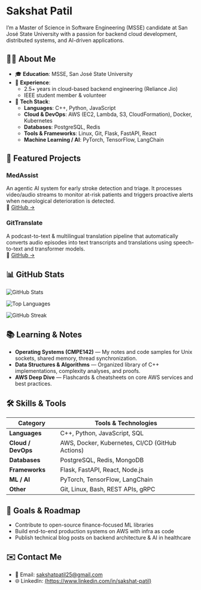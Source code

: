 # Sakshat Patil

I’m a Master of Science in Software Engineering (MSSE) candidate at San José State University with a passion for backend cloud development, distributed systems, and AI-driven applications.

## 🧑‍💻 About Me

- 🎓 **Education**: MSSE, San José State University
- 💼 **Experience**:  
  - 2.5+ years in cloud-based backend engineering (Reliance Jio)  
  - IEEE student member & volunteer  
- 🔧 **Tech Stack**:  
  - **Languages**: C++, Python, JavaScript  
  - **Cloud & DevOps**: AWS (EC2, Lambda, S3, CloudFormation), Docker, Kubernetes  
  - **Databases**: PostgreSQL, Redis  
  - **Tools & Frameworks**: Linux, Git, Flask, FastAPI, React  
  - **Machine Learning / AI**: PyTorch, TensorFlow, LangChain  

## 🚀 Featured Projects

### MedAssist  
An agentic AI system for early stroke detection and triage. It processes video/audio streams to monitor at-risk patients and triggers proactive alerts when neurological deterioration is detected.  
🔗 [GitHub →](https://github.com/sakshat-patil/MedAssist)

### GitTranslate  
A podcast-to-text & multilingual translation pipeline that automatically converts audio episodes into text transcripts and translations using speech-to-text and transformer models.  
🔗 [GitHub →](https://github.com/sakshat-patil/GitTranslate)

## 📊 GitHub Stats

![GitHub Stats](https://github-readme-stats.vercel.app/api?username=sakshat-patil&show_icons=true&theme=radical)

![Top Languages](https://github-readme-stats.vercel.app/api/top-langs/?username=sakshat-patil&layout=compact)

![GitHub Streak](https://github-readme-streak-stats-eight.vercel.app/?user=sakshat-patil&theme=radical)

## 📚 Learning & Notes

- **Operating Systems (CMPE142)** — My notes and code samples for Unix sockets, shared memory, thread synchronization.  
- **Data Structures & Algorithms** — Organized library of C++ implementations, complexity analyses, and proofs.  
- **AWS Deep Dive** — Flashcards & cheatsheets on core AWS services and best practices.

## 🛠️ Skills & Tools

| Category           | Tools & Technologies                             |
| ------------------ | ------------------------------------------------- |
| **Languages**      | C++, Python, JavaScript, SQL                     |
| **Cloud / DevOps** | AWS, Docker, Kubernetes, CI/CD (GitHub Actions)  |
| **Databases**      | PostgreSQL, Redis, MongoDB                       |
| **Frameworks**     | Flask, FastAPI, React, Node.js                   |
| **ML / AI**        | PyTorch, TensorFlow, LangChain                   |
| **Other**          | Git, Linux, Bash, REST APIs, gRPC                |

## 🎯 Goals & Roadmap

- Contribute to open-source finance-focused ML libraries  
- Build end-to-end production systems on AWS with infra as code  
- Publish technical blog posts on backend architecture & AI in healthcare  

## ✉️ Contact Me

- 📧 Email: sakshatpatil25@gmail.com
- 🌐 LinkedIn: [(https://www.linkedin.com/in/sakshat-patil)](https://www.linkedin.com/in/sakshat-patil)  
